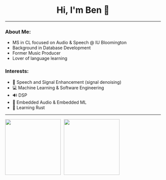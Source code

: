 <h1 align="center">Hi, I'm Ben 👋</h1> 
<!-- <p align="center"><strong>Speech &amp; Audio ML · DSP · Embedded</strong></p> -->

- - - 
### About Me:

 - MS in CL focused on Audio & Speech @ IU Bloomington
 - Background in Database Development
 - Former Music Producer
 - Lover of language learning

 ### Interests:
 - 🎤 Speech and Signal Enhancement (signal denoising)
 - 💻 Machine Learning & Software Engineering
 - 🔊 DSP 
 - 🧰 Embedded Audio & Embedded ML 
 - 🦀 Learning Rust 

 - - - 
<div style="display: flex; gap: 10px;">
  <a href="https://github.com/bglid/github-readme-stats">
    <img src="https://github-readme-stats.vercel.app/api?username=bglid&show_icons=true&theme=dracula" height="180"/>
  </a>
  <img src="https://github-readme-stats.vercel.app/api/top-langs/?username=bglid&hide_progress=true&theme=dracula" height="180"/>
</div>

<!--
**bglid/bglid** is a ✨ _special_ ✨ repository because its `README.md` (this file) appears on your GitHub profile.

Here are some ideas to get you started:

- 🔭 I’m currently working on ...
- 🌱 I’m currently learning ...
- 👯 I’m looking to collaborate on ...
- 🤔 I’m looking for help with ...
- 💬 Ask me about ...
- 📫 How to reach me: ...
- 😄 Pronouns: ...
- ⚡ Fun fact: ...
-->
